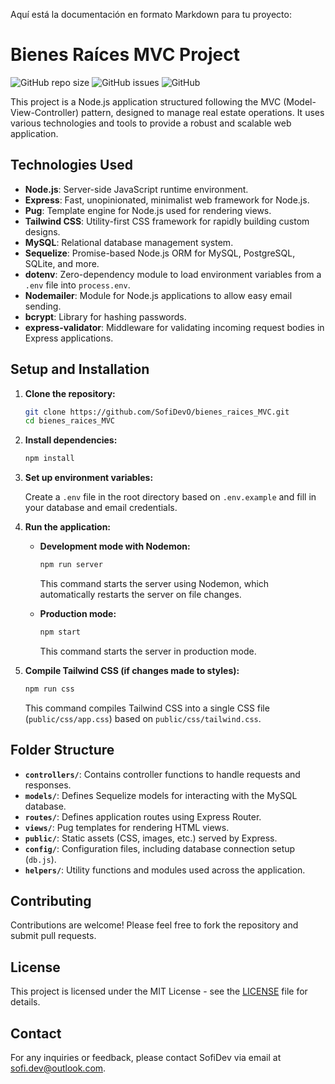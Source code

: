 Aquí está la documentación en formato Markdown para tu proyecto:


# Bienes Raíces MVC Project

![GitHub repo size](https://img.shields.io/github/repo-size/SofiDevO/bienes_raices_MVC)
![GitHub issues](https://img.shields.io/github/issues/SofiDevO/bienes_raices_MVC)
![GitHub](https://img.shields.io/github/license/SofiDevO/bienes_raices_MVC)

This project is a Node.js application structured following the MVC (Model-View-Controller) pattern, designed to manage real estate operations. It uses various technologies and tools to provide a robust and scalable web application.

## Technologies Used

- **Node.js**: Server-side JavaScript runtime environment.
- **Express**: Fast, unopinionated, minimalist web framework for Node.js.
- **Pug**: Template engine for Node.js used for rendering views.
- **Tailwind CSS**: Utility-first CSS framework for rapidly building custom designs.
- **MySQL**: Relational database management system.
- **Sequelize**: Promise-based Node.js ORM for MySQL, PostgreSQL, SQLite, and more.
- **dotenv**: Zero-dependency module to load environment variables from a `.env` file into `process.env`.
- **Nodemailer**: Module for Node.js applications to allow easy email sending.
- **bcrypt**: Library for hashing passwords.
- **express-validator**: Middleware for validating incoming request bodies in Express applications.

## Setup and Installation

1. **Clone the repository:**

   ```bash
   git clone https://github.com/SofiDevO/bienes_raices_MVC.git
   cd bienes_raices_MVC
   ```

2. **Install dependencies:**

   ```bash
   npm install
   ```

3. **Set up environment variables:**

   Create a `.env` file in the root directory based on `.env.example` and fill in your database and email credentials.

4. **Run the application:**

   - **Development mode with Nodemon:**

     ```bash
     npm run server
     ```

     This command starts the server using Nodemon, which automatically restarts the server on file changes.

   - **Production mode:**

     ```bash
     npm start
     ```

     This command starts the server in production mode.

5. **Compile Tailwind CSS (if changes made to styles):**

   ```bash
   npm run css
   ```

   This command compiles Tailwind CSS into a single CSS file (`public/css/app.css`) based on `public/css/tailwind.css`.

## Folder Structure

- **`controllers/`**: Contains controller functions to handle requests and responses.
- **`models/`**: Defines Sequelize models for interacting with the MySQL database.
- **`routes/`**: Defines application routes using Express Router.
- **`views/`**: Pug templates for rendering HTML views.
- **`public/`**: Static assets (CSS, images, etc.) served by Express.
- **`config/`**: Configuration files, including database connection setup (`db.js`).
- **`helpers/`**: Utility functions and modules used across the application.

## Contributing

Contributions are welcome! Please feel free to fork the repository and submit pull requests.

## License

This project is licensed under the MIT License - see the [LICENSE](LICENSE) file for details.

## Contact

For any inquiries or feedback, please contact SofiDev via email at sofi.dev@outlook.com.

